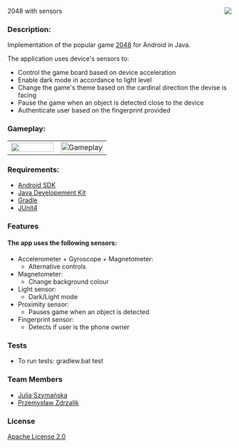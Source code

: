 <p style="text-align:left;">
    2048 with sensors
    <span style="float:right;">
        <a href="https://play.google.com/store/apps/details?id=com.game.a2048_app">
        <img src="http://cust234.vereinsmeier.com/files/img/Grisu-NOe/google-play.png"/>
        </a>
    </span>
</p>

<p align="right">

</p>

### Description:
Implementation of the popular game [2048](https://en.wikipedia.org/wiki/2048_(video_game)) for Android in Java. 

The application uses device's sensors to:
* Control the game board based on device acceleration
* Enable dark mode in accordance to light level
* Change the game's theme based on the cardinal direction the devise is facing
* Pause the game when an object is detected close to the device
* Authenticate user based on the fingerprint provided 


### Gameplay:
<table cellpadding="0" cellspacing="0" border="0" align="center" width="100%">
 <tr>
 <td width="50%">
  <img width="100%" src="https://github.com/JuliaSzymanska/Mobile_App/blob/master/.github/English/Fingerprint.jpg/">
 </td>
  <td width="50%">
    <img width="100%" src="https://github.com/JuliaSzymanska/Mobile_App/blob/master/.github/video/gameplay.gif" alt="Gameplay" />
  </td>
 </tr>
</table>



### Requirements:
* [Android SDK](https://developer.android.com/studio)
* [Java Developement Kit](https://www.oracle.com/pl/java/technologies/javase-downloads.html)
* [Gradle](https://gradle.org/)
* [JUnit4](https://junit.org/junit4/)

### Features
#### The app uses the following sensors:
* Accelerometer + Gyroscope + Magnetometer:
    * Alternative controls
* Magnetometer:
    * Change background colour
* Light sensor:
    * Dark/Light mode
* Proximity sensor:
    * Pauses game when an object is detected
* Fingerprint sensor:
    * Detects if user is the phone owner

### Tests

- To run tests: gradlew.bat test

### Team Members
* [Julia Szymańska](https://github.com/JuliaSzymanska)
* [Przemysław Zdrzalik](https://github.com/ZdrzalikPrzemyslaw)

### License

[Apache License 2.0](https://github.com/JuliaSzymanska/Mobile_App/blob/master/LICENSE)


